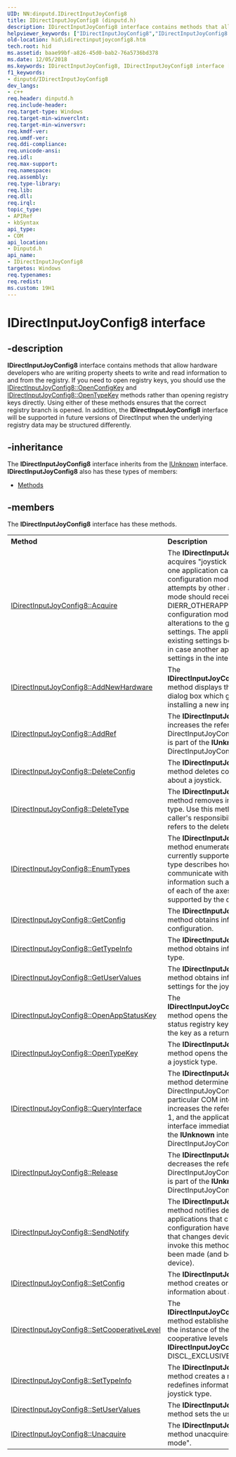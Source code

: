 ```yaml
---
UID: NN:dinputd.IDirectInputJoyConfig8
title: IDirectInputJoyConfig8 (dinputd.h)
description: IDirectInputJoyConfig8 interface contains methods that allow hardware developers who are writing property sheets to write and read information to and from the registry.
helpviewer_keywords: ["IDirectInputJoyConfig8","IDirectInputJoyConfig8 interface [Human Input Devices]","IDirectInputJoyConfig8 interface [Human Input Devices]","described","di_ref_75413607-c6c1-4341-892a-7f313a0ed9d5.xml","dinputd/IDirectInputJoyConfig8","hid.idirectinputjoyconfig8"]
old-location: hid\idirectinputjoyconfig8.htm
tech.root: hid
ms.assetid: baae99bf-a826-45d0-bab2-76a5736bd378
ms.date: 12/05/2018
ms.keywords: IDirectInputJoyConfig8, IDirectInputJoyConfig8 interface [Human Input Devices], IDirectInputJoyConfig8 interface [Human Input Devices],described, di_ref_75413607-c6c1-4341-892a-7f313a0ed9d5.xml, dinputd/IDirectInputJoyConfig8, hid.idirectinputjoyconfig8
f1_keywords:
- dinputd/IDirectInputJoyConfig8
dev_langs:
- c++
req.header: dinputd.h
req.include-header: 
req.target-type: Windows
req.target-min-winverclnt: 
req.target-min-winversvr: 
req.kmdf-ver: 
req.umdf-ver: 
req.ddi-compliance: 
req.unicode-ansi: 
req.idl: 
req.max-support: 
req.namespace: 
req.assembly: 
req.type-library: 
req.lib: 
req.dll: 
req.irql: 
topic_type:
- APIRef
- kbSyntax
api_type:
- COM
api_location:
- Dinputd.h
api_name:
- IDirectInputJoyConfig8
targetos: Windows
req.typenames: 
req.redist: 
ms.custom: 19H1
---
```


# IDirectInputJoyConfig8 interface


## -description


<b>IDirectInputJoyConfig8</b> interface contains methods that allow hardware developers who are writing property sheets 
 to write and read information to and from the registry. If you need to open registry keys, you should use the 
 <a href="https://docs.microsoft.com/previous-versions/windows/hardware/drivers/ff540995(v=vs.85)">IDirectInputJoyConfig8::OpenConfigKey</a> and 
 <a href="https://docs.microsoft.com/windows/desktop/api/dinputd/nf-dinputd-idirectinputjoyconfig8-opentypekey">IDirectInputJoyConfig8::OpenTypeKey</a> methods rather 
 than opening registry keys directly. Using either of these methods ensures that the correct registry branch is opened. 
 In addition, the <b>IDirectInputJoyConfig8</b> interface will be supported in future versions of DirectInput when the underlying registry data 
 may be structured differently.


## -inheritance

The <b xmlns:loc="http://microsoft.com/wdcml/l10n">IDirectInputJoyConfig8</b> interface inherits from the <a href="https://docs.microsoft.com/windows/desktop/api/unknwn/nn-unknwn-iunknown">IUnknown</a> interface. <b>IDirectInputJoyConfig8</b> also has these types of members:
<ul>
<li><a href="https://docs.microsoft.com/">Methods</a></li>
</ul>

## -members

The <b>IDirectInputJoyConfig8</b> interface has these methods.
<table class="members" id="memberListMethods">
<tr>
<th align="left" width="37%">Method</th>
<th align="left" width="63%">Description</th>
</tr>
<tr data="declared;">
<td align="left" width="37%">
<a href="https://docs.microsoft.com/windows/desktop/api/dinputd/nf-dinputd-idirectinputjoyconfig8-acquire">IDirectInputJoyConfig8::Acquire</a>
</td>
<td align="left" width="63%">
The <b>IDirectInputJoyConfig8::Acquire </b>method acquires "joystick configuration mode." Only one application can be in joystick configuration mode at a time; subsequent attempts by other applications  to acquire this mode should receive the error DIERR_OTHERAPPHASPRIO. After entering configuration mode, the application can make alterations to the global joystick configuration settings. The application should check the existing settings before installing the new ones in case another application changed the settings in the interim. 

</td>
</tr>
<tr data="declared;">
<td align="left" width="37%">
<a href="https://docs.microsoft.com/windows/desktop/api/dinputd/nf-dinputd-idirectinputjoyconfig8-addnewhardware">IDirectInputJoyConfig8::AddNewHardware</a>
</td>
<td align="left" width="63%">
The <b>IDirectInputJoyConfig8::AddNewHardware </b>method displays the <b>Add New Hardware</b> dialog box which guides the user through installing a new input device. 

</td>
</tr>
<tr data="declared;">
<td align="left" width="37%">
<a href="https://docs.microsoft.com/windows/desktop/api/dinputd/nf-dinputd-idirectinputjoyconfig8-addref">IDirectInputJoyConfig8::AddRef</a>
</td>
<td align="left" width="63%">
The <b>IDirectInputJoyConfig8::AddRef</b> method increases the reference count of the DirectInputJoyConfig object by 1. This method is part of the <b>IUnknown</b> interface inherited by DirectInputJoyConfig. 

</td>
</tr>
<tr data="declared;">
<td align="left" width="37%">
<a href="https://docs.microsoft.com/windows/desktop/api/dinputd/nf-dinputd-idirectinputjoyconfig8-deleteconfig">IDirectInputJoyConfig8::DeleteConfig</a>
</td>
<td align="left" width="63%">
The <b>IDirectInputJoyConfig8::DeleteConfig </b>method deletes configuration information about a joystick. 

</td>
</tr>
<tr data="declared;">
<td align="left" width="37%">
<a href="https://docs.microsoft.com/windows/desktop/api/dinputd/nf-dinputd-idirectinputjoyconfig8-deletetype">IDirectInputJoyConfig8::DeleteType</a>
</td>
<td align="left" width="63%">
The <b>IDirectInputJoyConfig8::DeleteType </b>method removes information about a joystick type. Use this method with caution; it is the caller's responsibility to ensure that no joystick refers to the deleted type. 

</td>
</tr>
<tr data="declared;">
<td align="left" width="37%">
<a href="https://docs.microsoft.com/windows/desktop/api/dinputd/nf-dinputd-idirectinputjoyconfig8-enumtypes">IDirectInputJoyConfig8::EnumTypes</a>
</td>
<td align="left" width="63%">
The <b>IDirectInputJoyConfig8::EnumTypes </b>method enumerates the joystick types currently supported by DirectInput. A joystick type describes how DirectInput should communicate with a joystick device. It includes information such as the presence and location of each of the axes and the number of buttons supported by the device. 

</td>
</tr>
<tr data="declared;">
<td align="left" width="37%">
<a href="https://docs.microsoft.com/windows/desktop/api/dinputd/nf-dinputd-idirectinputjoyconfig8-getconfig">IDirectInputJoyConfig8::GetConfig</a>
</td>
<td align="left" width="63%">
The <b>IDirectInputJoyConfig8::GetConfig </b>method obtains information about a joystick's configuration. 

</td>
</tr>
<tr data="declared;">
<td align="left" width="37%">
<a href="https://docs.microsoft.com/windows/desktop/api/dinputd/nf-dinputd-idirectinputjoyconfig8-gettypeinfo">IDirectInputJoyConfig8::GetTypeInfo</a>
</td>
<td align="left" width="63%">
The <b>IDirectInputJoyConfig8::GetTypeInfo </b>method obtains information about a joystick type. 

</td>
</tr>
<tr data="declared;">
<td align="left" width="37%">
<a href="https://docs.microsoft.com/windows/desktop/api/dinputd/nf-dinputd-idirectinputjoyconfig8-getuservalues">IDirectInputJoyConfig8::GetUserValues</a>
</td>
<td align="left" width="63%">
The <b>IDirectInputJoyConfig8::GetUserValues </b>method obtains information about user settings for the joystick. 

</td>
</tr>
<tr data="declared;">
<td align="left" width="37%">
<a href="https://docs.microsoft.com/windows/desktop/api/dinputd/nf-dinputd-idirectinputjoyconfig8-openappstatuskey">IDirectInputJoyConfig8::OpenAppStatusKey</a>
</td>
<td align="left" width="63%">
The <b>IDirectInputJoyConfig8::OpenAppStatusKey </b>method opens the root key of the application status registry keys, and obtains a handle to the key as a return parameter. 

</td>
</tr>
<tr data="declared;">
<td align="left" width="37%">
<a href="https://docs.microsoft.com/windows/desktop/api/dinputd/nf-dinputd-idirectinputjoyconfig8-opentypekey">IDirectInputJoyConfig8::OpenTypeKey</a>
</td>
<td align="left" width="63%">
The <b>IDirectInputJoyConfig8::OpenTypeKey </b>method opens the registry key associated with a joystick type. 

</td>
</tr>
<tr data="declared;">
<td align="left" width="37%">
<a href="https://docs.microsoft.com/windows/desktop/api/dinputd/nf-dinputd-idirectinputjoyconfig8-queryinterface">IDirectInputJoyConfig8::QueryInterface</a>
</td>
<td align="left" width="63%">
The <b>IDirectInputJoyConfig8::QueryInterface </b>method determines whether the DirectInputJoyConfig object supports a particular COM interface. If it does, the system increases the reference count for the object by 1, and the application can begin using that interface immediately. This method is part of the <b>IUnknown</b> interface inherited by DirectInputJoyConfig. 

</td>
</tr>
<tr data="declared;">
<td align="left" width="37%">
<a href="https://docs.microsoft.com/windows/desktop/api/dinputd/nf-dinputd-idirectinputjoyconfig8-release">IDirectInputJoyConfig8::Release</a>
</td>
<td align="left" width="63%">
The <b>IDirectInputJoyConfig8::Release </b>method decreases the reference count of the DirectInputJoyConfig object by 1. This method is part of the <b>IUnknown</b> interface inherited by DirectInputJoyConfig.

</td>
</tr>
<tr data="declared;">
<td align="left" width="37%">
<a href="https://docs.microsoft.com/windows/desktop/api/dinputd/nf-dinputd-idirectinputjoyconfig8-sendnotify">IDirectInputJoyConfig8::SendNotify</a>
</td>
<td align="left" width="63%">
The <b>IDirectInputJoyConfig8::SendNotify </b>method notifies device drivers and applications that changes to the device configuration have been made. An application that changes device configurations must invoke this method after the changes have been made (and before unacquiring the device). 

</td>
</tr>
<tr data="declared;">
<td align="left" width="37%">
<a href="https://docs.microsoft.com/windows/desktop/api/dinputd/nf-dinputd-idirectinputjoyconfig8-setconfig">IDirectInputJoyConfig8::SetConfig</a>
</td>
<td align="left" width="63%">
The <b>IDirectInputJoyConfig8::SetConfig </b>method creates or redefines configuration information about a joystick. 

</td>
</tr>
<tr data="declared;">
<td align="left" width="37%">
<a href="https://docs.microsoft.com/windows/desktop/api/dinputd/nf-dinputd-idirectinputjoyconfig8-setcooperativelevel">IDirectInputJoyConfig8::SetCooperativeLevel</a>
</td>
<td align="left" width="63%">
The <b>IDirectInputJoyConfig8::SetCooperativeLevel </b>method establishes the cooperation level for the instance of the device. The only cooperative levels supported for the <b>IDirectInputJoyConfig8</b> interface are DISCL_EXCLUSIVE and DISCL_BACKGROUND. 

</td>
</tr>
<tr data="declared;">
<td align="left" width="37%">
<a href="https://docs.microsoft.com/windows/desktop/api/dinputd/nf-dinputd-idirectinputjoyconfig8-settypeinfo">IDirectInputJoyConfig8::SetTypeInfo</a>
</td>
<td align="left" width="63%">
The <b>IDirectInputJoyConfig8::SetTypeInfo </b>method creates a new joystick type or redefines information about an existing joystick type. 

</td>
</tr>
<tr data="declared;">
<td align="left" width="37%">
<a href="https://docs.microsoft.com/windows/desktop/api/dinputd/nf-dinputd-idirectinputjoyconfig8-setuservalues">IDirectInputJoyConfig8::SetUserValues</a>
</td>
<td align="left" width="63%">
The <b>IDirectInputJoyConfig8::SetUserValues </b>method sets the user settings for the joystick. 

</td>
</tr>
<tr data="declared;">
<td align="left" width="37%">
<a href="https://docs.microsoft.com/windows/desktop/api/dinputd/nf-dinputd-idirectinputjoyconfig8-unacquire">IDirectInputJoyConfig8::Unacquire</a>
</td>
<td align="left" width="63%">
The <b>IDirectInputJoyConfig8::Unacquire </b>method unacquires "joystick configuration mode". 

</td>
</tr>
</table> 

